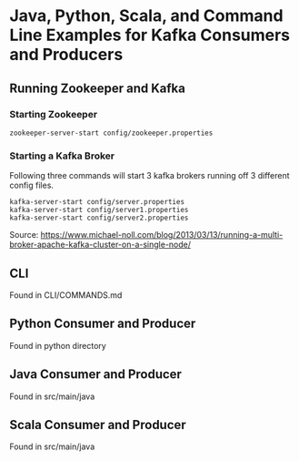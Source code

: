 # Java, Python, Scala, and Command Line Examples for Kafka Consumers and Producers

## Running Zookeeper and Kafka

### Starting Zookeeper
```
zookeeper-server-start config/zookeeper.properties
```

### Starting a Kafka Broker
Following three commands will start 3 kafka brokers running off 3 different config files.
```
kafka-server-start config/server.properties
kafka-server-start config/server1.properties
kafka-server-start config/server2.properties
```
Source: https://www.michael-noll.com/blog/2013/03/13/running-a-multi-broker-apache-kafka-cluster-on-a-single-node/

## CLI
Found in CLI/COMMANDS.md

## Python Consumer and Producer
Found in python directory

## Java Consumer and Producer
Found in src/main/java

## Scala Consumer and Producer
Found in src/main/java
